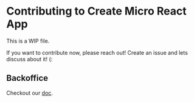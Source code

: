 # Contributing to Create Micro React App

This is a WIP file.

If you want to contribute now, please reach out! Create an issue and lets discuss about it! (:

## Backoffice

Checkout our [doc](https://matheusmr13.github.io/create-micro-react-app/docs/backoffice/developing).

